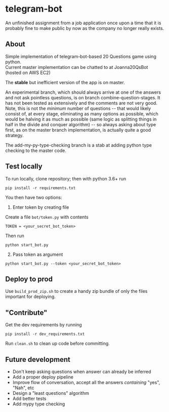 # telegram-bot

An unfinished assignment from a job application once upon a time that it is probably fine to make public by now as the company no longer really exists.

## About

Simple implementation of telegram-bot-based 20 Questions game using python.  
Current master implementation can be chatted to at Joanna20QsBot (hosted on AWS EC2) 

The **stable** but inefficient version of the app is on master. 

An experimental branch, which should always arrive at one of the answers and not ask pointless questions, is on branch combine-question-stages. It has not been tested as extensively and the comments are not very good. Note, this is not the _minimum_ number of questions -- that would likely consist of, at every stage, eliminating as many options as possible, which would be halving it as much as possible (same logic as splitting things in half in the divide and conquer algorithm) -- so always asking about type first, as on the master branch implementation, is actually quite a good strategy.

The add-my-py-type-checking branch is a stab at adding python type checking to the master code.

## Test locally

To run locally, clone repository; then with python 3.6+ run
```
pip install -r requirements.txt
```
You then have two options:

1) Enter token by creating file

Create a file `bot/token.py` with contents
```
TOKEN = <your_secret_bot_token>
```
Then run
```
python start_bot.py
```

2) Pass token as argument  
```
python start_bot.py --token <your_secret_bot_token>
```

## Deploy to prod
Use `build_prod_zip.sh` to create a handy zip bundle of only the files important for deploying.

## "Contribute"
Get the dev requirements by running
```
pip install -r dev_requirements.txt
```
Run `clean.sh` to clean up code before committing.

## Future development
 - Don't keep asking questions when answer can already be inferred
 - Add a proper deploy pipeline
 - Improve flow of conversation, accept all the answers _containing_ "yes", "Nah", etc
 - Design a "least questions" algorithm
 - Add better tests
 - Add mypy type checking
